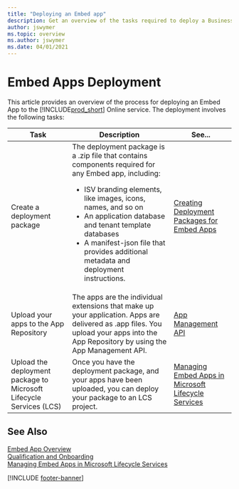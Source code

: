 ```yaml
---
title: "Deploying an Embed app"
description: Get an overview of the tasks required to deploy a Business Central Embed app to the Online service
author: jswymer
ms.topic: overview
ms.author: jswymer
ms.date: 04/01/2021
---
```


# Embed Apps Deployment

This article provides an overview of the process for deploying an Embed App to the [!INCLUDE[prod_short](../developer/includes/prod_short.md)] Online service. The deployment involves the following tasks:

|Task|Description|See...|
|----|-----------|------|
|Create a deployment package|The deployment package is a .zip file that contains components required for any Embed app, including:<ul><li>ISV branding elements, like images, icons, names, and so on</li><li>An application database and tenant template databases</li><li>A manifest-json file that provides additional metadata and deployment instructions.|[Creating Deployment Packages for Embed Apps](../embedapps/embed-app-deployment-package.md)|
|Upload your apps to the App Repository|The apps are the individual extensions that make up your application. Apps are delivered as .app files. You upload your apps into the App Repository by using the App Management API.|[App Management API](../administration/appmanagement/app-management-overview.md)|
|Upload the deployment package to Microsoft Lifecycle Services (LCS)|Once you have the deployment package, and your apps have been uploaded, you can deploy your package to an LCS project.|[Managing Embed Apps in Microsoft Lifecycle Services](../deployment/embed-app-lifecycle-services.md)|

## See Also

[Embed App Overview](../deployment/embed-app-overview.md)  
[Qualification and Onboarding](../deployment/embed-app-qualifications-onboarding.md)  
[Managing Embed Apps in Microsoft Lifecycle Services](../deployment/embed-app-lifecycle-services.md)  

[!INCLUDE [footer-banner](../includes/footer-banner.md)]
